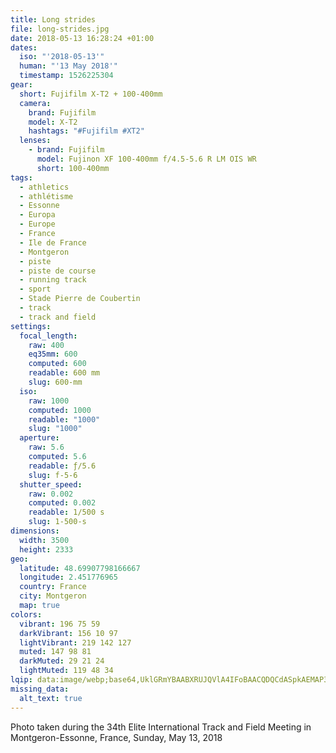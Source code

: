 ```yaml
---
title: Long strides
file: long-strides.jpg
date: 2018-05-13 16:28:24 +01:00
dates:
  iso: "'2018-05-13'"
  human: "'13 May 2018'"
  timestamp: 1526225304
gear:
  short: Fujifilm X-T2 + 100-400mm
  camera:
    brand: Fujifilm
    model: X-T2
    hashtags: "#Fujifilm #XT2"
  lenses:
    - brand: Fujifilm
      model: Fujinon XF 100-400mm f/4.5-5.6 R LM OIS WR
      short: 100-400mm
tags:
  - athletics
  - athlétisme
  - Essonne
  - Europa
  - Europe
  - France
  - Ile de France
  - Montgeron
  - piste
  - piste de course
  - running track
  - sport
  - Stade Pierre de Coubertin
  - track
  - track and field
settings:
  focal_length:
    raw: 400
    eq35mm: 600
    computed: 600
    readable: 600 mm
    slug: 600-mm
  iso:
    raw: 1000
    computed: 1000
    readable: "1000"
    slug: "1000"
  aperture:
    raw: 5.6
    computed: 5.6
    readable: ƒ/5.6
    slug: f-5-6
  shutter_speed:
    raw: 0.002
    computed: 0.002
    readable: 1/500 s
    slug: 1-500-s
dimensions:
  width: 3500
  height: 2333
geo:
  latitude: 48.69907798166667
  longitude: 2.451776965
  country: France
  city: Montgeron
  map: true
colors:
  vibrant: 196 75 59
  darkVibrant: 156 10 97
  lightVibrant: 219 142 127
  muted: 147 98 81
  darkMuted: 29 21 24
  lightMuted: 119 48 34
lqip: data:image/webp;base64,UklGRmYBAABXRUJQVlA4IFoBAACQDQCdASpkAEMAP3GmyVs0rLKkKFjt0pAuCUAZ1rwc18iQlvwAuujQgLCcKNAWkHbJW+0ZZ6hgnO6oZ3AyCF8xbCD4wPKtWxPmCesl8vrmlsg16Fatro1qztvE33xhDa/YFBpULVxZviCgxPJmPFwWN+FhygAA/SEbFbY5p/O/AcBHGJej1InUQKDrRhGJHqkZ55f6pG8hQfps+IUQBx9ZJfVeRekW8Zm+EruhtLxkvbVKCY/tdbRUNEiKSrePBawkbK7PtIvQvgJQwu6bNXvCgb+O4Z1ZKVVO5FBGW54kgQgdGJcfZHukmg4lwBpcbUndyY+SdBwXn+EaRgRMaGy84NYrNxtulCTZ16uTJGU7egF5QOhyNrt+pmN+0xjW7ZlT7EBhkJNBXZebokabIJ1z9TLiY5T3/8/RXsXpvE3H6NEnY1SDHr/MZUpX2irWAMAgnzXLGEkcAAAA
missing_data:
  alt_text: true
---
```


Photo taken during the 34th Elite International Track and Field Meeting in Montgeron-Essonne, France, Sunday, May 13, 2018

